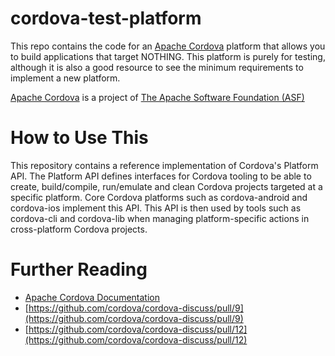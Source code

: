 <!--
#
# Licensed to the Apache Software Foundation (ASF) under one
# or more contributor license agreements.  See the NOTICE file
# distributed with this work for additional information
# regarding copyright ownership.  The ASF licenses this file
# to you under the Apache License, Version 2.0 (the
# "License"); you may not use this file except in compliance
# with the License.  You may obtain a copy of the License at
#
# http://www.apache.org/licenses/LICENSE-2.0
#
# Unless required by applicable law or agreed to in writing,
# software distributed under the License is distributed on an
# "AS IS" BASIS, WITHOUT WARRANTIES OR CONDITIONS OF ANY
#  KIND, either express or implied.  See the License for the
# specific language governing permissions and limitations
# under the License.
#
-->

# cordova-test-platform

This repo contains the code for an [Apache Cordova](http://cordova.apache.org)
platform that allows you to build applications that target NOTHING. This
platform is purely for testing, although it is also a good resource to see the
minimum requirements to implement a new platform.

[Apache Cordova](http://cordova.apache.org) is a project of [The Apache Software Foundation (ASF)](http://apache.org)

# How to Use This

This repository contains a reference implementation of Cordova's Platform API.
The Platform API defines interfaces for Cordova tooling to be able to create,
build/compile, run/emulate and clean Cordova projects targeted at a specific
platform. Core Cordova platforms such as cordova-android and cordova-ios
implement this API. This API is then used by tools such as cordova-cli and
cordova-lib when managing platform-specific actions in cross-platform Cordova
projects.

# Further Reading
- [Apache Cordova Documentation](http://docs.cordova.io)
- [https://github.com/cordova/cordova-discuss/pull/9](https://github.com/cordova/cordova-discuss/pull/9)
- [https://github.com/cordova/cordova-discuss/pull/12](https://github.com/cordova/cordova-discuss/pull/12)
